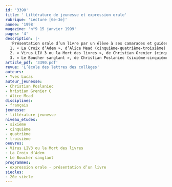 ```yaml
---
id: '3390'
title: ' Littérature de jeunesse et expression orale'
rubrique: 'Lecture [6e-3e]'
annee: '1998'
magazine: 'n°9 15 janvier 1999'
pages: '4'
description: |-
  'Présentation orale d’un livre par un élève à ses camarades et guides de préparation sur les titres suivants :
  1. « La Croix d’Adem », d’Alice Mead (cinquième-quatrième-troisième)
  2. « Virus LIV 3 ou la Mort des livres », de Christian Grenier (cinquième-quatrième)
  3. « Le Boucher sanglant », de Christian Poslaniec (sixième-cinquième)'
article_pdf: '3390.pdf'
revue: 'L’école des lettres des collèges'
auteurs:
- Yves Lucas
auteur_jeunesse:
- Christian Poslaniec
- hristian Grenier C
- Alice Mead
disciplines:
- français
jeunesse:
- littérature jeunesse
niveau_etudes:
- sixième
- cinquième
- quatrième
- troisième
oeuvres:
- Virus LIV3 ou la Mort des livres
- La Croix d’Adem
- Le Boucher sanglant
programmes:
- expression orale - présentation d’un livre
siecles:
- 20e siècle
---
```

